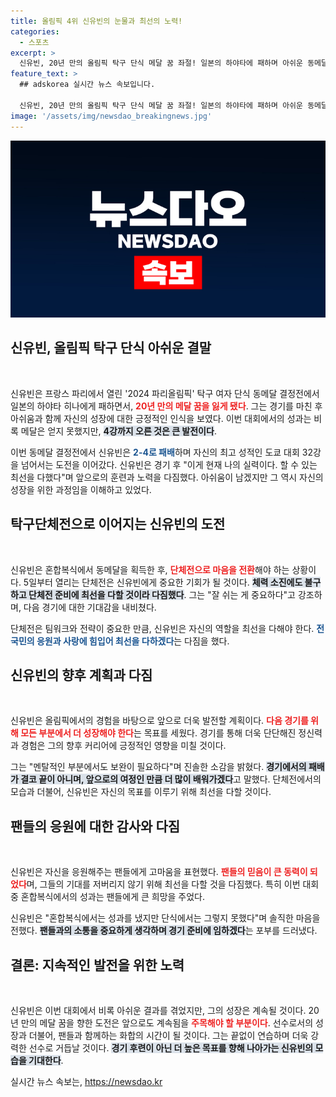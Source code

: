 ```yaml
---
title: 올림픽 4위 신유빈의 눈물과 최선의 노력!
categories:
  - 스포츠
excerpt: >
  신유빈, 20년 만의 올림픽 탁구 단식 메달 꿈 좌절! 일본의 하야타에 패하며 아쉬운 동메달 결정전. 그러나 그는 단체전에 대한 훈련과 열정을 다짐하며 다시 일어설 준비를 하고 있다.
feature_text: >
  ## adskorea 실시간 뉴스 속보입니다.

  신유빈, 20년 만의 올림픽 탁구 단식 메달 꿈 좌절! 일본의 하야타에 패하며 아쉬운 동메달 결정전. 그러나 그는 단체전에 대한 훈련과 열정을 다짐하며 다시 일어설 준비를 하고 있다.
image: '/assets/img/newsdao_breakingnews.jpg'
---
```


<p><img src="/assets/img/newsdao_breakingnews.jpg" alt="adskorea 속보" /></p>

<h2 data-ke-size="size26">신유빈, 올림픽 탁구 단식 아쉬운 결말</h2>

<p data-ke-size="size16">&nbsp;</p>

<p>신유빈은 프랑스 파리에서 열린 '2024 파리올림픽' 탁구 여자 단식 동메달 결정전에서 일본의 하야타 히나에게 패하면서, <b><span style="color: #ee2323;">20년 만의 메달 꿈을 잃게 됐다</span></b>. 그는 경기를 마친 후 아쉬움과 함께 자신의 성장에 대한 긍정적인 인식을 보였다. 이번 대회에서의 성과는 비록 메달은 얻지 못했지만, <b><span style="background-color: #21538527;">4강까지 오른 것은 큰 발전이다</span></b>. </p>

<p>이번 동메달 결정전에서 신유빈은 <b><span style="color: #1a5490;">2-4로 패배</span></b>하며 자신의 최고 성적인 도쿄 대회 32강을 넘어서는 도전을 이어갔다. 신유빈은 경기 후 "이게 현재 나의 실력이다. 할 수 있는 최선을 다했다"며 앞으로의 훈련과 노력을 다짐했다. 아쉬움이 남겠지만 그 역시 자신의 성장을 위한 과정임을 이해하고 있었다.</p>

<h2 data-ke-size="size26">탁구단체전으로 이어지는 신유빈의 도전</h2>

<p data-ke-size="size16">&nbsp;</p>

<p>신유빈은 혼합복식에서 동메달을 획득한 후, <b><span style="color: #ee2323;">단체전으로 마음을 전환</span></b>해야 하는 상황이다. 5일부터 열리는 단체전은 신유빈에게 중요한 기회가 될 것이다. <b><span style="background-color: #21538527;">체력 소진에도 불구하고 단체전 준비에 최선을 다할 것이라 다짐했다</span></b>. 그는 "잘 쉬는 게 중요하다"고 강조하며, 다음 경기에 대한 기대감을 내비쳤다.</p>

<p>단체전은 팀워크와 전략이 중요한 만큼, 신유빈은 자신의 역할을 최선을 다해야 한다. <b><span style="color: #1a5490;">전국민의 응원과 사랑에 힘입어 최선을 다하겠다</span></b>는 다짐을 했다. </p>

<h2 data-ke-size="size26">신유빈의 향후 계획과 다짐</h2>

<p data-ke-size="size16">&nbsp;</p>

<p>신유빈은 올림픽에서의 경험을 바탕으로 앞으로 더욱 발전할 계획이다. <b><span style="color: #ee2323;">다음 경기를 위해 모든 부분에서 더 성장해야 한다</span></b>는 목표를 세웠다. 경기를 통해 더욱 단단해진 정신력과 경험은 그의 향후 커리어에 긍정적인 영향을 미칠 것이다. </p>

<p>그는 "멘탈적인 부분에서도 보완이 필요하다"며 진솔한 소감을 밝혔다. <b><span style="background-color: #21538527;">경기에서의 패배가 결코 끝이 아니며, 앞으로의 여정인 만큼 더 많이 배워가겠다</span></b>고 말했다. 단체전에서의 모습과 더불어, 신유빈은 자신의 목표를 이루기 위해 최선을 다할 것이다.</p>

<h2 data-ke-size="size26">팬들의 응원에 대한 감사와 다짐</h2>

<p data-ke-size="size16">&nbsp;</p>

<p>신유빈은 자신을 응원해주는 팬들에게 고마움을 표현했다. <b><span style="color: #ee2323;">팬들의 믿음이 큰 동력이 되었다</span></b>며, 그들의 기대를 저버리지 않기 위해 최선을 다할 것을 다짐했다. 특히 이번 대회 중 혼합복식에서의 성과는 팬들에게 큰 희망을 주었다.</p>

<p>신유빈은 "혼합복식에서는 성과를 냈지만 단식에서는 그렇지 못했다"며 솔직한 마음을 전했다. <b><span style="background-color: #21538527;">팬들과의 소통을 중요하게 생각하며 경기 준비에 임하겠다</span></b>는 포부를 드러냈다.</p>

<h2 data-ke-size="size26">결론: 지속적인 발전을 위한 노력</h2>

<p data-ke-size="size16">&nbsp;</p>

<p>신유빈은 이번 대회에서 비록 아쉬운 결과를 겪었지만, 그의 성장은 계속될 것이다. 20년 만의 메달 꿈을 향한 도전은 앞으로도 계속됨을 <b><span style="color: #ee2323;">주목해야 할 부분이다</span></b>. 선수로서의 성장과 더불어, 팬들과 함께하는 화합의 시간이 될 것이다. 그는 끝없이 연습하며 더욱 강력한 선수로 거듭날 것이다. <b><span style="background-color: #21538527;">경기 후련이 아닌 더 높은 목표를 향해 나아가는 신유빈의 모습을 기대한다</span></b>.</p>
실시간 뉴스 속보는, <a href="https://newsdao.kr" rel="dofollow">https://newsdao.kr</a>


